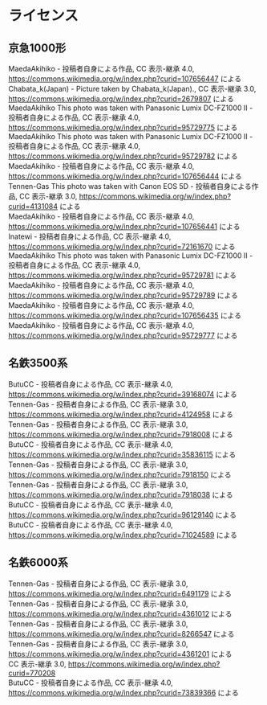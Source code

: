 # ライセンス

## 京急1000形
MaedaAkihiko - 投稿者自身による作品, CC 表示-継承 4.0, https://commons.wikimedia.org/w/index.php?curid=107656447 による  
Chabata_k(Japan) - Picture taken by Chabata_k(Japan)., CC 表示-継承 3.0, https://commons.wikimedia.org/w/index.php?curid=2679807 による  
MaedaAkihiko This photo was taken with Panasonic Lumix DC-FZ1000 II - 投稿者自身による作品, CC 表示-継承 4.0, https://commons.wikimedia.org/w/index.php?curid=95729775 による  
MaedaAkihiko This photo was taken with Panasonic Lumix DC-FZ1000 II - 投稿者自身による作品, CC 表示-継承 4.0, https://commons.wikimedia.org/w/index.php?curid=95729782 による  
MaedaAkihiko - 投稿者自身による作品, CC 表示-継承 4.0, https://commons.wikimedia.org/w/index.php?curid=107656444 による  
Tennen-Gas This photo was taken with Canon EOS 5D - 投稿者自身による作品, CC 表示-継承 3.0, https://commons.wikimedia.org/w/index.php?curid=4131084 による  
MaedaAkihiko - 投稿者自身による作品, CC 表示-継承 4.0, https://commons.wikimedia.org/w/index.php?curid=107656441 による  
Inatewi - 投稿者自身による作品, CC 表示-継承 4.0, https://commons.wikimedia.org/w/index.php?curid=72161670 による  
MaedaAkihiko This photo was taken with Panasonic Lumix DC-FZ1000 II - 投稿者自身による作品, CC 表示-継承 4.0, https://commons.wikimedia.org/w/index.php?curid=95729781 による  
MaedaAkihiko - 投稿者自身による作品, CC 表示-継承 4.0, https://commons.wikimedia.org/w/index.php?curid=95729789 による  
MaedaAkihiko - 投稿者自身による作品, CC 表示-継承 4.0, https://commons.wikimedia.org/w/index.php?curid=107656435 による  
MaedaAkihiko - 投稿者自身による作品, CC 表示-継承 4.0, https://commons.wikimedia.org/w/index.php?curid=95729777 による


## 名鉄3500系
ButuCC - 投稿者自身による作品, CC 表示-継承 4.0, https://commons.wikimedia.org/w/index.php?curid=39168074 による  
Tennen-Gas - 投稿者自身による作品, CC 表示-継承 3.0, https://commons.wikimedia.org/w/index.php?curid=4124958 による  
Tennen-Gas - 投稿者自身による作品, CC 表示-継承 3.0, https://commons.wikimedia.org/w/index.php?curid=7918008 による  
ButuCC - 投稿者自身による作品, CC 表示-継承 4.0, https://commons.wikimedia.org/w/index.php?curid=35836115 による  
Tennen-Gas - 投稿者自身による作品, CC 表示-継承 3.0, https://commons.wikimedia.org/w/index.php?curid=7918150 による  
Tennen-Gas - 投稿者自身による作品, CC 表示-継承 3.0, https://commons.wikimedia.org/w/index.php?curid=7918038 による  
ButuCC - 投稿者自身による作品, CC 表示-継承 4.0, https://commons.wikimedia.org/w/index.php?curid=96129140 による  
ButuCC - 投稿者自身による作品, CC 表示-継承 4.0, https://commons.wikimedia.org/w/index.php?curid=71024589 による

## 名鉄6000系
Tennen-Gas - 投稿者自身による作品, CC 表示-継承 3.0, https://commons.wikimedia.org/w/index.php?curid=6491179 による  
Tennen-Gas - 投稿者自身による作品, CC 表示-継承 3.0, https://commons.wikimedia.org/w/index.php?curid=4361012 による  
Tennen-Gas - 投稿者自身による作品, CC 表示-継承 3.0, https://commons.wikimedia.org/w/index.php?curid=8266547 による  
Tennen-Gas - 投稿者自身による作品, CC 表示-継承 3.0, https://commons.wikimedia.org/w/index.php?curid=4361201 による  
CC 表示-継承 3.0, https://commons.wikimedia.org/w/index.php?curid=770208  
ButuCC - 投稿者自身による作品, CC 表示-継承 4.0, https://commons.wikimedia.org/w/index.php?curid=73839366 による